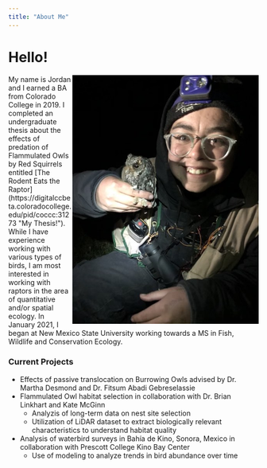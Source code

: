 ```yaml
---
title: "About Me"
---
```

# Hello!

<img align="right" src="photos/flam.jpg" width="375" height="500">
My name is Jordan and I earned a BA from Colorado College in 2019. I completed an undergraduate thesis about the effects of predation of Flammulated Owls by Red Squirrels entitled [The Rodent Eats the Raptor](https://digitalccbeta.coloradocollege.edu/pid/coccc:31273 "My Thesis!"). While I have experience working with various types of birds, I am most interested in working with raptors in the area of quantitative and/or spatial ecology. 
In January 2021, I began at New Mexico State University working towards a MS in Fish, Wildlife and Conservation Ecology. 

### Current Projects

* Effects of passive translocation on Burrowing Owls advised by Dr. Martha Desmond and Dr. Fitsum Abadi Gebreselassie 
* Flammulated Owl habitat selection in collaboration with Dr. Brian Linkhart and Kate McGinn
  * Analyzis of long-term data on nest site selection
  * Utilization of LiDAR dataset to extract biologically relevant characteristics to understand habitat quality
* Analysis of waterbird surveys in Bahía de Kino, Sonora, Mexico in collaboration with Prescott College Kino Bay Center
  * Use of modeling to analyze trends in bird abundance over time
  
